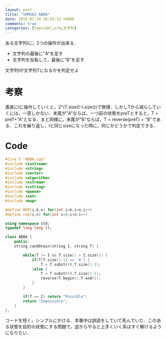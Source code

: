 ```yaml
---
layout: post
title: "SRM663 ABBA"
date: 2015-07-24 18:55:13 +0900
comments: true
categories: [topcoder,srm,文字列]
---
```


ある文字列Iに，2つの操作が出来る．  
- 文字列の最後に"A"を足す  
- 文字列を反転して，最後に"B"を足す  

文字列Iが文字列Tになるかを判定せよ

# 考察
愚直にIに操作していくと，2^(T.size()-I.size())で無理．しかしTから減らしていくには，一意しかない．末尾が"A"ならば，一つ前の状態をpreTとすると，T = preT+"A"となる．まと同様に，末尾が"B"ならば，T = reverse(preT) + "B"である．これを繰り返し，Iと同じsizeになった時に，同じかどうかで判定できる．

# Code
```cpp
#line 5 "ABBA.cpp"
#include <iostream>
#include <string>
#include <vector>
#include <algorithm>
#include <sstream>
#include <cstring>
#include <queue>
#include <set>
#include <map>

#define REP(i,k,n) for(int i=k;i<n;i++)
#define rep(i,n) for(int i=0;i<n;i++)

using namespace std;
typedef long long ll;

class ABBA {
	public:
	string canObtain(string I, string T) {

        while(T != I && T.size() > I.size()) {
            if(T[T.size()-1] == 'A') {
                T = T.substr(0,T.size()-1);
            }else {
                T = T.substr(0,T.size()-1);
                reverse(T.begin(),T.end());
            }
        }

        if(T == I) return "Possible";
        return "Impossible";
	}
};
```

コードを短く，シンプルにかける．本番中は誤読をしていて死んでいた．このある状態を目的の状態にする問題で，逆からやると上手くいく系はすぐ解けるようになりたい．
